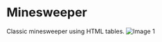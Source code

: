 # Minesweeper
Classic minesweeper using HTML tables.
![Image 1](https://github.com/LRih/Images/blob/master/images/Minesweeper-1.png)
